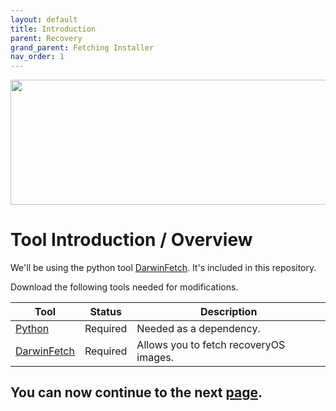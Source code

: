 ```yaml
---
layout: default
title: Introduction
parent: Recovery
grand_parent: Fetching Installer
nav_order: 1
---
```


<p align="center">
  <img width="650" height="200" src="../../../../assets/HeaderDarwinFetch.png">
</p>

# Tool Introduction / Overview

We'll be using the python tool [DarwinFetch](https://github.com/royalgraphx/DarwinFetch). It's included in this repository.

Download the following tools needed for modifications.

| Tool  | Status | Description | 
| ----- | ----- | ----- |
| [Python](https://www.python.org/downloads/) | Required | Needed as a dependency. |
| [DarwinFetch](https://github.com/royalgraphx/DarwinFetch) | Required | Allows you to fetch recoveryOS images. |

## You can now continue to the next <a href="../01-DarwinFetch">page</a>.
